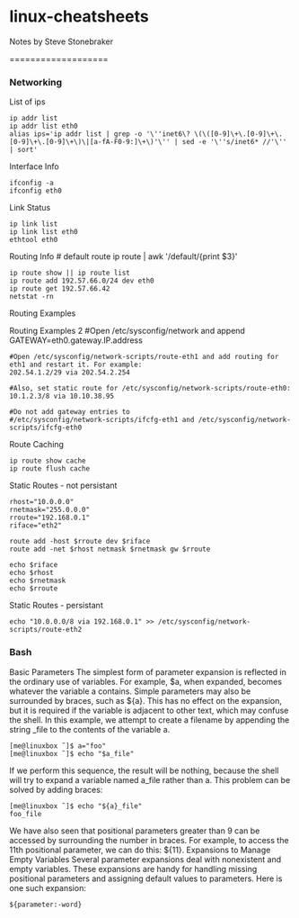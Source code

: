 linux-cheatsheets
===================

Notes by Steve Stonebraker

===================

### Networking


List of ips

    ip addr list
    ip addr list eth0
    alias ips='ip addr list | grep -o '\''inet6\? \(\([0-9]\+\.[0-9]\+\.[0-9]\+\.[0-9]\+\)\|[a-fA-F0-9:]\+\)'\'' | sed -e '\''s/inet6* //'\'' | sort'

Interface Info

    ifconfig -a
    ifconfig eth0

Link Status

    ip link list
    ip link list eth0
    ethtool eth0

Routing Info
    # default route
    ip route | awk '/default/{print $3}'

    ip route show || ip route list
    ip route add 192.57.66.0/24 dev eth0
    ip route get 192.57.66.42
    netstat -rn

Routing Examples


Routing Examples 2
    #Open /etc/sysconfig/network and append
    GATEWAY=eth0.gateway.IP.address

    #Open /etc/sysconfig/network-scripts/route-eth1 and add routing for eth1 and restart it. For example:
    202.54.1.2/29 via 202.54.2.254

    #Also, set static route for /etc/sysconfig/network-scripts/route-eth0:
    10.1.2.3/8 via 10.10.38.95

    #Do not add gateway entries to
    #/etc/sysconfig/network-scripts/ifcfg-eth1 and /etc/sysconfig/network-scripts/ifcfg-eth0

Route Caching

    ip route show cache
    ip route flush cache

Static Routes - not persistant

    rhost="10.0.0.0"
    rnetmask="255.0.0.0"
    rroute="192.168.0.1"
    riface="eth2"
    
    route add -host $rroute dev $riface
    route add -net $rhost netmask $rnetmask gw $rroute
    
    echo $riface
    echo $rhost
    echo $rnetmask
    echo $rroute

Static Routes - persistant

    echo "10.0.0.0/8 via 192.168.0.1" >> /etc/sysconfig/network-scripts/route-eth2

### Bash

Basic Parameters
The simplest form of parameter expansion is reflected in the ordinary use of variables. For example, $a, when expanded, becomes whatever the variable a contains. Simple parameters may also be surrounded by braces, such as ${a}. This has no effect on the expansion, but it is required if the variable is adjacent to other text, which may confuse the shell. In this example, we attempt to create a filename by appending the string _file to the contents of the variable a.

    [me@linuxbox ˜]$ a="foo"
    [me@linuxbox ˜]$ echo "$a_file"

If we perform this sequence, the result will be nothing, because the shell will try to expand a variable named a_file rather than a. This problem can be solved by adding braces:

    [me@linuxbox ˜]$ echo "${a}_file"
    foo_file
    
We have also seen that positional parameters greater than 9 can be accessed by surrounding the number in braces. For example, to access the 11th positional parameter, we can do this: ${11}.
Expansions to Manage Empty Variables
Several parameter expansions deal with nonexistent and empty variables. These expansions are handy for handling missing positional parameters and assigning default values to parameters. Here is one such expansion:

    ${parameter:-word}
